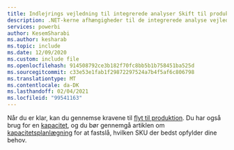 ```yaml
---
title: Indlejrings vejledning til integrerede analyser Skift til produktion
description: .NET-kerne afhængigheder til de integrerede analyse vejledninger.
services: powerbi
author: KesemSharabi
ms.author: kesharab
ms.topic: include
ms.date: 12/09/2020
ms.custom: include file
ms.openlocfilehash: 914508792ce3b182f70fc8bb5b1b758451ba525d
ms.sourcegitcommit: c33e53e1fab1f29872297524a7b4f5af6c806798
ms.translationtype: MT
ms.contentlocale: da-DK
ms.lasthandoff: 02/04/2021
ms.locfileid: "99541163"
---
```

Når du er klar, kan du gennemse kravene til [flyt til produktion](../developer/embedded/move-to-production.md). Du har også brug for en [kapacitet](../developer/embedded/embedded-capacity.md), og du bør gennemgå artiklen om [kapacitetsplanlægning](../developer/embedded/embedded-capacity-planning.md) for at fastslå, hvilken SKU der bedst opfylder dine behov.

